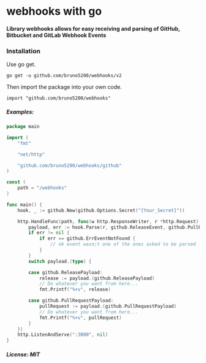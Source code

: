 # webhooks with go

#### Library webhooks allows for easy receiving and parsing of GitHub, Bitbucket and GitLab Webhook Events

### Installation

Use go get.

```shell
go get -u github.com/bruno5200/webhooks/v2
```

Then import the package into your own code.

	import "github.com/bruno5200/webhooks"

##### Examples:
```go
package main

import (
	"fmt"

	"net/http"

	"github.com/bruno5200/webhooks/github"
)

const (
	path = "/webhooks"
)

func main() {
	hook, _ := github.New(github.Options.Secret("[Your_Secret]"))

	http.HandleFunc(path, func(w http.ResponseWriter, r *http.Request) {
		payload, err := hook.Parse(r, github.ReleaseEvent, github.PullRequestEvent)
		if err != nil {
			if err == github.ErrEventNotFound {
				// ok event wasn;t one of the ones asked to be parsed
			}
		}
		switch payload.(type) {

		case github.ReleasePayload:
			release := payload.(github.ReleasePayload)
			// Do whatever you want from here...
			fmt.Printf("%+v", release)

		case github.PullRequestPayload:
			pullRequest := payload.(github.PullRequestPayload)
			// Do whatever you want from here...
			fmt.Printf("%+v", pullRequest)
		}
	})
	http.ListenAndServe(":3000", nil)
}
```

##### License: MIT
